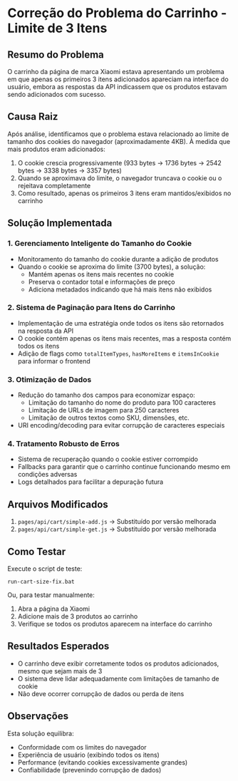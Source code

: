 # Correção do Problema do Carrinho - Limite de 3 Itens

## Resumo do Problema

O carrinho da página de marca Xiaomi estava apresentando um problema em que apenas os primeiros 3 itens adicionados apareciam na interface do usuário, embora as respostas da API indicassem que os produtos estavam sendo adicionados com sucesso.

## Causa Raiz

Após análise, identificamos que o problema estava relacionado ao limite de tamanho dos cookies do navegador (aproximadamente 4KB). À medida que mais produtos eram adicionados:

1. O cookie crescia progressivamente (933 bytes → 1736 bytes → 2542 bytes → 3338 bytes → 3357 bytes)
2. Quando se aproximava do limite, o navegador truncava o cookie ou o rejeitava completamente
3. Como resultado, apenas os primeiros 3 itens eram mantidos/exibidos no carrinho

## Solução Implementada

### 1. Gerenciamento Inteligente do Tamanho do Cookie

- Monitoramento do tamanho do cookie durante a adição de produtos
- Quando o cookie se aproxima do limite (3700 bytes), a solução:
  - Mantém apenas os itens mais recentes no cookie
  - Preserva o contador total e informações de preço
  - Adiciona metadados indicando que há mais itens não exibidos

### 2. Sistema de Paginação para Itens do Carrinho

- Implementação de uma estratégia onde todos os itens são retornados na resposta da API
- O cookie contém apenas os itens mais recentes, mas a resposta contém todos os itens
- Adição de flags como `totalItemTypes`, `hasMoreItems` e `itemsInCookie` para informar o frontend

### 3. Otimização de Dados

- Redução do tamanho dos campos para economizar espaço:
  - Limitação do tamanho do nome do produto para 100 caracteres
  - Limitação de URLs de imagem para 250 caracteres
  - Limitação de outros textos como SKU, dimensões, etc.
- URI encoding/decoding para evitar corrupção de caracteres especiais

### 4. Tratamento Robusto de Erros

- Sistema de recuperação quando o cookie estiver corrompido
- Fallbacks para garantir que o carrinho continue funcionando mesmo em condições adversas
- Logs detalhados para facilitar a depuração futura

## Arquivos Modificados

1. `pages/api/cart/simple-add.js` → Substituído por versão melhorada
2. `pages/api/cart/simple-get.js` → Substituído por versão melhorada

## Como Testar

Execute o script de teste:

```
run-cart-size-fix.bat
```

Ou, para testar manualmente:

1. Abra a página da Xiaomi
2. Adicione mais de 3 produtos ao carrinho
3. Verifique se todos os produtos aparecem na interface do carrinho

## Resultados Esperados

- O carrinho deve exibir corretamente todos os produtos adicionados, mesmo que sejam mais de 3
- O sistema deve lidar adequadamente com limitações de tamanho de cookie
- Não deve ocorrer corrupção de dados ou perda de itens

## Observações

Esta solução equilibra:
- Conformidade com os limites do navegador
- Experiência de usuário (exibindo todos os itens)
- Performance (evitando cookies excessivamente grandes)
- Confiabilidade (prevenindo corrupção de dados)
